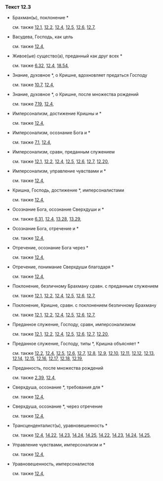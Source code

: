 ### Текст 12.3
	
- Брахман(ы), поклонение \*

	см. также  [12.1](../12/1201.md),  [12.2](../12/1202.md),  [12.4](../12/1204.md),  [12.5](../12/1205.md),  [12.6](../12/1206.md),  [12.7](../12/1207.md), 
	
- Васудева, Господь, как цель

	см. также  [12.4](../12/1204.md), 
	
- Живое(ые) существо(а), преданный как друг всех \*

	см. также  [6.32](../06/0632.md),  [12.4](../12/1204.md),  [18.54](../18/1854.md), 
	
- Знание, духовное \*, о Кришне, вдохновляет предаться Господу

	см. также  [10.7](../10/1007.md),  [12.4](../12/1204.md), 
	
- Знание, духовное \*, о Кришне, после множества рождений

	см. также  [7.19](../07/0719.md),  [12.4](../12/1204.md), 
	
- Имперсонализм, достижение Кришны и \*

	см. также  [12.4](../12/1204.md), 
	
- Имперсонализм, осознание Бога и \*

	см. также  [7.1](../07/0701.md),  [12.4](../12/1204.md), 
	
- Имперсонализм, сравн, преданным служением

	см. также  [12.1](../12/1201.md),  [12.2](../12/1202.md),  [12.4](../12/1204.md),  [12.5](../12/1205.md),  [12.6](../12/1206.md),  [12.7](../12/1207.md),  [12.20](../12/1220.md), 
	
- Имперсонализм, управление чувствами и \*

	см. также  [12.4](../12/1204.md), 
	
- Кришна, Господь, достижение \*, имперсоналистами

	см. также  [12.4](../12/1204.md), 
	
- Осознание Бога, осознание Сверхдуши и \*

	см. также  [6.31](../06/0631.md),  [12.4](../12/1204.md),  [13.28](../13/1328.md),  [13.29](../13/1329.md), 
	
- Осознание Бога, отречение и \*

	см. также  [12.4](../12/1204.md), 
	
- Отречение, осознание Бога через \*

	см. также  [12.4](../12/1204.md), 
	
- Отречение, понимание Сверхдуши благодаря \*

	см. также  [12.4](../12/1204.md), 
	
- Поклонение, безличному Брахману сравн. с преданным служением

	см. также  [12.1](../12/1201.md),  [12.2](../12/1202.md),  [12.4](../12/1204.md),  [12.5](../12/1205.md),  [12.6](../12/1206.md),  [12.7](../12/1207.md), 
	
- Поклонение, Кришне, сравн. с поклонением безличному Брахману

	см. также  [12.1](../12/1201.md),  [12.2](../12/1202.md),  [12.4](../12/1204.md),  [12.5](../12/1205.md),  [12.6](../12/1206.md),  [12.7](../12/1207.md), 
	
- Преданное служение, Господу, сравн, имперсонализмом

	см. также  [12.1](../12/1201.md),  [12.2](../12/1202.md),  [12.4](../12/1204.md),  [12.5](../12/1205.md),  [12.6](../12/1206.md),  [12.7](../12/1207.md),  [12.20](../12/1220.md), 
	
- Преданное служение, Господу, типы \*, Кришна объясняет \*

	см. также  [12.2](../12/1202.md),  [12.4](../12/1204.md),  [12.5](../12/1205.md),  [12.6](../12/1206.md),  [12.7](../12/1207.md),  [12.8](../12/1208.md),  [12.9](../12/1209.md),  [12.10](../12/1210.md),  [12.11](../12/1211.md),  [12.12](../12/1212.md),  [12.13](../12/1213.md),  [12.14](../12/1214.md),  [12.15](../12/1215.md),  [12.16](../12/1216.md),  [12.17](../12/1217.md),  [12.18](../12/1218.md),  [12.19](../12/1219.md), 
	
- Преданность, после множества рождений

	см. также  [2.39](../02/0239.md),  [12.4](../12/1204.md), 
	
- Сверхдуша, осознание \*, требования для \*

	см. также  [12.4](../12/1204.md), 
	
- Сверхдуша, осознание \*, через отречение

	см. также  [12.4](../12/1204.md), 
	
- Трансценденталист(ы), уравновешенность \*

	см. также  [12.4](../12/1204.md),  [14.22](../14/1422.md),  [14.23](../14/1423.md),  [14.24](../14/1424.md),  [14.25](../14/1425.md),  [14.22](../14/1422.md),  [14.23](../14/1423.md),  [14.24](../14/1424.md),  [14.25](../14/1425.md), 
	
- Управление чувствами, имперсонализм и \*

	см. также  [12.4](../12/1204.md), 
	
- Уравновешенность, имперсоналистов

	см. также  [12.4](../12/1204.md), 
